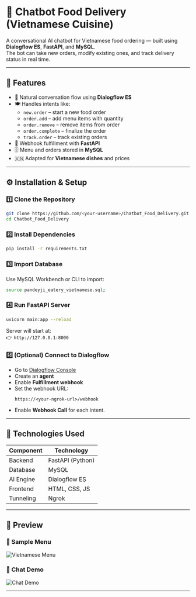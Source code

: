 # 🍜 Chatbot Food Delivery (Vietnamese Cuisine)

A conversational AI chatbot for Vietnamese food ordering — built using **Dialogflow ES**, **FastAPI**, and **MySQL**.  
The bot can take new orders, modify existing ones, and track delivery status in real time.

---

## 🚀 Features

- 💬 Natural conversation flow using **Dialogflow ES**
- 🍽️ Handles intents like:
  - `new.order` – start a new food order
  - `order.add` – add menu items with quantity
  - `order.remove` – remove items from order
  - `order.complete` – finalize the order
  - `track.order` – track existing orders
- 🧠 Webhook fulfillment with **FastAPI**
- 🗄️ Menu and orders stored in **MySQL**
- 🇻🇳 Adapted for **Vietnamese dishes** and prices

---
## ⚙️ Installation & Setup

### 1️⃣ Clone the Repository
```bash
git clone https://github.com/<your-username>/Chatbot_Food_Delivery.git
cd Chatbot_Food_Delivery
```

### 2️⃣ Install Dependencies
```bash
pip install -r requirements.txt
```

### 3️⃣ Import Database
Use MySQL Workbench or CLI to import:
```bash
source pandeyji_eatery_vietnamese.sql;
```

### 4️⃣ Run FastAPI Server
```bash
uvicorn main:app --reload
```
Server will start at:  
👉 `http://127.0.0.1:8000`

### 5️⃣ (Optional) Connect to Dialogflow
- Go to [Dialogflow Console](https://dialogflow.cloud.google.com)
- Create an **agent**
- Enable **Fulfillment webhook**
- Set the webhook URL:
  ```
  https://<your-ngrok-url>/webhook
  ```
- Enable **Webhook Call** for each intent.

---

## 🧱 Technologies Used

| Component | Technology |
|------------|-------------|
| Backend | FastAPI (Python) |
| Database | MySQL |
| AI Engine | Dialogflow ES |
| Frontend | HTML, CSS, JS |
| Tunneling | Ngrok |

---

## 🎨 Preview

### 🍱 Sample Menu
![Vietnamese Menu](assets/menu_vietnamese.jpg)

### 💬 Chat Demo
![Chat Demo](assets/chat_ui.jpg)

---

